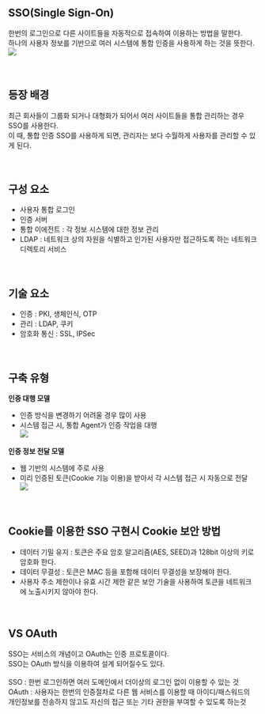 ## SSO(Single Sign-On)
한번의 로그인으로 다른 사이트들을 자동적으로 접속하여 이용하는 방법을 말한다.  
하나의 사용자 정보를 기반으로 여러 시스템에 통합 인증을 사용하게 하는 것을 뜻한다.  
![](https://t1.daumcdn.net/cfile/tistory/99CE614E5B27749C0D)  
<br><br>
## 등장 배경
최근 회사들이 그룹화 되거나 대형화가 되어서 여러 사이트들을 통합 관리하는 경우 SSO를 사용한다.  
이 때, 통합 인증 SSO를 사용하게 되면, 관리자는 보다 수월하게 사용자를 관리할 수 있게 된다.  
<br><br>  
## 구성 요소
- 사용자 통합 로그인
- 인증 서버
- 통합 이에전트 : 각 정보 시스템에 대한 정보 관리
- LDAP : 네트워크 상의 자원을 식별하고 인가된 사용자만 접근하도록 하는 네트워크 디렉토리 서비스  
<br><br>
## 기술 요소
- 인증 : PKI, 생체인식, OTP
- 관리 : LDAP, 쿠키
- 암호화 통신 : SSL, IPSec  
<br><br>
## 구축 유형
__인증 대행 모델__
- 인증 방식을 변경하기 어려울 경우 많이 사용
- 시스템 접근 시, 통합 Agent가 인증 작업을 대행  
![](https://t1.daumcdn.net/cfile/tistory/99722A4D5B27771D28)  

__인증 정보 전달 모델__
- 웹 기반의 시스템에 주로 사용
- 미리 인증된 토큰(Cookie 기능 이용)을 받아서 각 시스템 접근 시 자동으로 전달  
![](https://t1.daumcdn.net/cfile/tistory/9913EE475B27777617)  
<br><br>
## Cookie를 이용한 SSO 구현시 Cookie 보안 방법
- 데이터 기밀 유지 : 토큰은 주요 암호 알고리즘(AES, SEED)과 128bit 이상의 키로 암호화 한다.
- 데이터 무결성 : 토큰은 MAC 등을 포함해 데이터 무결성을 보장해야 한다.
- 사용자 주소 제한이나 유효 시간 제한 같은 보안 기술을 사용하여 토큰을 네트워크에 노출시키지 않아야 한다.  
<br><br>
## VS OAuth  
SSO는 서비스의 개념이고 OAuth는 인증 프로토콜이다.  
SSO는 OAuth 방식을 이용하여 설계 되어질수도 있다.  
<br>
SSO : 한번 로그인하면 여러 도메인에서 더이상의 로그인 없이 이용할 수 있는 것  
OAuth : 사용자는 한번의 인증절차로 다른 웹 서비스를 이용할 때 아이디/패스워드의 개인정보를 전송하지 않고도 자신의 접근 또는 기타 권한을 부여할 수 있도록 하는것  
<br><br><br>
